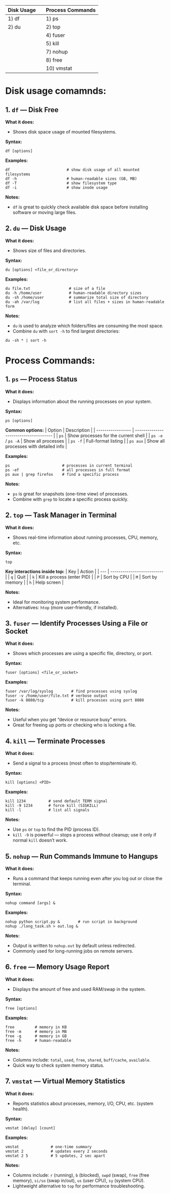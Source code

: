 | **Disk Usage** |                             | **Process Commands**   |
|-----------------------|-----------------------------|------------------------|
| 1) df                 |                             | 1) ps                 |
| 2) du                 |                             | 2) top                |
|                       |                             | 4) fuser              |
|                       |                             | 5) kill               |
|                       |                             | 7) nohup              |
|                       |                             | 8) free               |
|                       |                             | 10) vmstat            |

# Disk usage comamnds:
## 1. `df` — Disk Free
**What it does:**
- Shows disk space usage of mounted filesystems.

**Syntax:**
```
df [options]
```
**Examples:**
```
df                         # show disk usage of all mounted filesystems
df -h                      # human-readable sizes (GB, MB)
df -T                      # show filesystem type
df -i                      # show inode usage
```
**Notes:**
- `df` is great to quickly check available disk space before installing software or moving large files.

## 2. `du` — Disk Usage
**What it does:**
- Shows size of files and directories.

**Syntax:**
```
du [options] <file_or_directory>
```
**Examples:**
```
du file.txt                 # size of a file
du -h /home/user            # human-readable directory sizes
du -sh /home/user           # summarize total size of directory
du -ah /var/log             # list all files + sizes in human-readable form
```
**Notes:**
- `du` is used to analyze which folders/files are consuming the most space.
- Combine `du` with `sort -h` to find largest directories:
```
du -sh * | sort -h
```
# Process Commands:
## 1. `ps` — Process Status
**What it does:** 
- Displays information about the running processes on your system.

**Syntax:**
```
ps [options]
```
**Common options:**
| Option            | Description                           |
| ----------------- | ------------------------------------- |
| `ps`              | Show processes for the current shell  |
| `ps -e` / `ps -A` | Show all processes                    |
| `ps -f`           | Full-format listing                   |
| `ps aux`          | Show all processes with detailed info |

**Examples:**
```
ps                       # processes in current terminal  
ps -ef                   # all processes in full format  
ps aux | grep firefox    # find a specific process
```
**Notes:**
- `ps` is great for snapshots (one-time view) of processes.
- Combine with `grep` to locate a specific process quickly.

 ## 2. `top` — Task Manager in Terminal
 **What it does:**
- Shows real-time information about running processes, CPU, memory, etc.

**Syntax:**
```
top
```
**Key interactions inside top:**
| Key | Action                     |
| --- | -------------------------- |
| `q` | Quit                       |
| `k` | Kill a process (enter PID) |
| `P` | Sort by CPU                |
| `M` | Sort by memory             |
| `h` | Help screen                |

**Notes:**
- Ideal for monitoring system performance.
- Alternatives: `htop` (more user-friendly, if installed).

## 3. `fuser` — Identify Processes Using a File or Socket
**What it does:**
- Shows which processes are using a specific file, directory, or port.

**Syntax:**
```
fuser [options] <file_or_socket>
```

**Examples:**
```
fuser /var/log/syslog        # find processes using syslog
fuser -v /home/user/file.txt # verbose output
fuser -k 8080/tcp            # kill processes using port 8080
```
**Notes:**
- Useful when you get “device or resource busy” errors.
- Great for freeing up ports or checking who is locking a file.

## 4. `kill` — Terminate Processes
**What it does:**
- Send a signal to a process (most often to stop/terminate it).

**Syntax:**
```
kill [options] <PID>
```
**Examples:**
```
kill 1234          # send default TERM signal  
kill -9 1234       # force kill (SIGKILL)  
kill -l            # list all signals
```
**Notes:**
- Use `ps` or `top` to find the PID (process ID).
- `kill -9` is powerful — stops a process without cleanup; use it only if normal `kill` doesn’t work.

## 5. `nohup` — Run Commands Immune to Hangups
**What it does:**
- Runs a command that keeps running even after you log out or close the terminal.

**Syntax:**
```
nohup command [args] &
```
**Examples:**
```
nohup python script.py &        # run script in background  
nohup ./long_task.sh > out.log &
```
**Notes:**
- Output is written to `nohup.out` by default unless redirected.
- Commonly used for long-running jobs on remote servers.

## 6. `free` — Memory Usage Report
**What it does:**
- Displays the amount of free and used RAM/swap in the system.

**Syntax:**
```
free [options]
```
**Examples:**
```
free         # memory in KB  
free -m      # memory in MB  
free -g      # memory in GB  
free -h      # human-readable
```
**Notes:**
- Columns include: `total`, `used`, `free`, `shared`, `buff/cache`, `available`.
- Quick way to check system memory status.

## 7. `vmstat` — Virtual Memory Statistics
**What it does:**
- Reports statistics about processes, memory, I/O, CPU, etc. (system health).

**Syntax:**
```
vmstat [delay] [count]
```
**Examples:**
```
vmstat              # one-time summary  
vmstat 2            # updates every 2 seconds  
vmstat 2 5          # 5 updates, 2 sec apart
```
**Notes:**
- Columns include: `r` (running), `b` (blocked), `swpd` (swap), `free` (free memory), `si/so` (swap in/out), `us` (user CPU), `sy` (system CPU).
- Lightweight alternative to `top` for performance troubleshooting.
